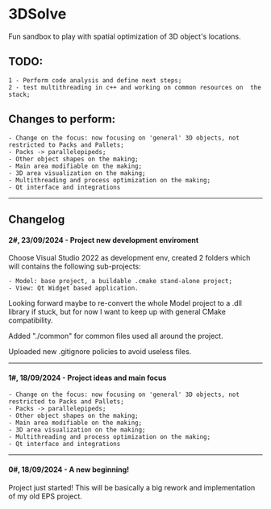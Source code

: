# 3DSolve
Fun sandbox to play with spatial optimization of 3D object's locations.

## TODO:
	1 - Perform code analysis and define next steps;
	2 - test multithreading in c++ and working on common resources on  the stack;

## Changes to perform:
	- Change on the focus: now focusing on 'general' 3D objects, not restricted to Packs and Pallets;
	- Packs -> parallelepipeds;
	- Other object shapes on the making;
	- Main area modifiable on the making;
	- 3D area visualization on the making;
	- Multithreading and process optimization on the making;
	- Qt interface and integrations

---
## Changelog 

#### 2#, 23/09/2024 - Project new development enviroment
Choose Visual Studio 2022 as development env, created 2 folders which will contains the following sub-projects:

	- Model: base project, a buildable .cmake stand-alone project;
	- View: Qt Widget based application.

Looking forward maybe to re-convert the whole Model project to a .dll library if stuck, but for now I want to keep up
with general CMake compatibility.

Added "./common" for common files used all around the project.

Uploaded new .gitignore policies to avoid useless files.

---
#### 1#, 18/09/2024 - Project ideas and main focus 
	- Change on the focus: now focusing on 'general' 3D objects, not restricted to Packs and Pallets;
	- Packs -> parallelepipeds;
	- Other object shapes on the making;
	- Main area modifiable on the making;
	- 3D area visualization on the making;
	- Multithreading and process optimization on the making;
	- Qt interface and integrations

---
#### 0#, 18/09/2024 - A new beginning! 
Project just started! This will be basically a big rework and implementation of my old EPS project.
